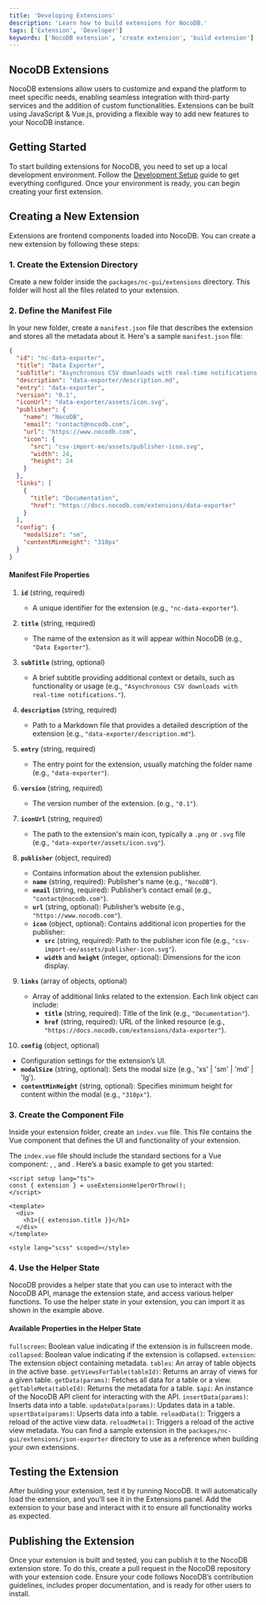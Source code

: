 ```yaml
---
title: 'Developing Extensions'
description: 'Learn how to build extensions for NocoDB.'
tags: ['Extension', 'Developer']
keywords: ['NocoDB extension', 'create extension', 'build extension']
---
```


## NocoDB Extensions

NocoDB extensions allow users to customize and expand the platform to meet specific needs, enabling seamless integration with third-party services and the addition of custom functionalities. Extensions can be built using JavaScript & Vue.js, providing a flexible way to add new features to your NocoDB instance.

## Getting Started

To start building extensions for NocoDB, you need to set up a local development environment. Follow the [Development Setup](/engineering/development-setup) guide to get everything configured. Once your environment is ready, you can begin creating your first extension.

## Creating a New Extension

Extensions are frontend components loaded into NocoDB. You can create a new extension by following these steps:

### 1. Create the Extension Directory

Create a new folder inside the `packages/nc-gui/extensions` directory. This folder will host all the files related to your extension.

### 2. Define the Manifest File

In your new folder, create a `manifest.json` file that describes the extension and stores all the metadata about it. Here's a sample `manifest.json` file:

```json
{
  "id": "nc-data-exporter",
  "title": "Data Exporter",
  "subTitle": "Asynchronous CSV downloads with real-time notifications.",
  "description": "data-exporter/description.md",
  "entry": "data-exporter",
  "version": "0.1",
  "iconUrl": "data-exporter/assets/icon.svg",
  "publisher": {
    "name": "NocoDB",
    "email": "contact@nocodb.com",
    "url": "https://www.nocodb.com",
    "icon": {
      "src": "csv-import-ee/assets/publisher-icon.svg",
      "width": 24,
      "height": 24
    }
  },
  "links": [
    {
      "title": "Documentation",
      "href": "https://docs.nocodb.com/extensions/data-exporter"
    }
  ],
  "config": {
    "modalSize": "sm",
    "contentMinHeight": "310px"
  }
}
```

#### Manifest File Properties

1. **`id`** (string, required)

   - A unique identifier for the extension (e.g., `"nc-data-exporter"`).

2. **`title`** (string, required)

   - The name of the extension as it will appear within NocoDB (e.g., `"Data Exporter"`).

3. **`subTitle`** (string, optional)

   - A brief subtitle providing additional context or details, such as functionality or usage (e.g., `"Asynchronous CSV downloads with real-time notifications."`).

4. **`description`** (string, required)

   - Path to a Markdown file that provides a detailed description of the extension (e.g., `"data-exporter/description.md"`).

5. **`entry`** (string, required)

   - The entry point for the extension, usually matching the folder name (e.g., `"data-exporter"`).

6. **`version`** (string, required)

   - The version number of the extension. (e.g., `"0.1"`).

7. **`iconUrl`** (string, required)

   - The path to the extension's main icon, typically a `.png` or `.svg` file (e.g., `"data-exporter/assets/icon.svg"`).

8. **`publisher`** (object, required)

   - Contains information about the extension publisher.
   - **`name`** (string, required): Publisher's name (e.g., `"NocoDB"`).
   - **`email`** (string, required): Publisher’s contact email (e.g., `"contact@nocodb.com"`).
   - **`url`** (string, optional): Publisher’s website (e.g., `"https://www.nocodb.com"`).
   - **`icon`** (object, optional): Contains additional icon properties for the publisher:
     - **`src`** (string, required): Path to the publisher icon file (e.g., `"csv-import-ee/assets/publisher-icon.svg"`).
     - **`width`** and **`height`** (integer, optional): Dimensions for the icon display.


9. **`links`** (array of objects, optional)
   - Array of additional links related to the extension. Each link object can include:
     - **`title`** (string, required): Title of the link (e.g., `"Documentation"`).
     - **`href`** (string, required): URL of the linked resource (e.g., `"https://docs.nocodb.com/extensions/data-exporter"`).

10. **`config`** (object, optional)

- Configuration settings for the extension’s UI.
- **`modalSize`** (string, optional): Sets the modal size (e.g., 'xs' | 'sm' | 'md' | 'lg').
- **`contentMinHeight`** (string, optional): Specifies minimum height for content within the modal (e.g., `"310px"`).

### 3. Create the Component File

Inside your extension folder, create an `index.vue` file. This file contains the Vue component that defines the UI and functionality of your extension.

The `index.vue` file should include the standard sections for a Vue component: <template></template>, <script></script>, and <style></style>. Here’s a basic example to get you started:

```vue
<script setup lang="ts">
const { extension } = useExtensionHelperOrThrow();
</script>

<template>
  <div>
    <h1>{{ extension.title }}</h1>
  </div>
</template>

<style lang="scss" scoped></style>
```

### 4. Use the Helper State

NocoDB provides a helper state that you can use to interact with the NocoDB API, manage the extension state, and access various helper functions. To use the helper state in your extension, you can import it as shown in the example above.

#### Available Properties in the Helper State

`fullscreen`: Boolean value indicating if the extension is in fullscreen mode.
`collapsed`: Boolean value indicating if the extension is collapsed.
`extension`: The extension object containing metadata.
`tables`: An array of table objects in the active base.
`getViewsForTable(tableId)`: Returns an array of views for a given table.
`getData(params)`: Fetches all data for a table or a view.
`getTableMeta(tableId)`: Returns the metadata for a table.
`$api`: An instance of the NocoDB API client for interacting with the API.
`insertData(params)`: Inserts data into a table.
`updateData(params)`: Updates data in a table.
`upsertData(params)`: Upserts data into a table.
`reloadData()`: Triggers a reload of the active view data.
`reloadMeta()`: Triggers a reload of the active view metadata.
You can find a sample extension in the `packages/nc-gui/extensions/json-exporter` directory to use as a reference when building your own extensions.

## Testing the Extension

After building your extension, test it by running NocoDB. It will automatically load the extension, and you’ll see it in the Extensions panel. Add the extension to your base and interact with it to ensure all functionality works as expected.

## Publishing the Extension

Once your extension is built and tested, you can publish it to the NocoDB extension store. To do this, create a pull request in the NocoDB repository with your extension code. Ensure your code follows NocoDB’s contribution guidelines, includes proper documentation, and is ready for other users to install.
